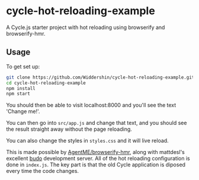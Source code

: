 # cycle-hot-reloading-example
A Cycle.js starter project with hot reloading using browserify and browserify-hmr.

Usage
---

To get set up:

```bash
git clone https://github.com/Widdershin/cycle-hot-reloading-example.git
cd cycle-hot-reloading-example
npm install
npm start
```

You should then be able to visit localhost:8000 and you'll see the text 'Change me!'.

You can then go into `src/app.js` and change that text, and you should see the result straight away without the page reloading.

You can also change the styles in `styles.css` and it will live reload.

This is made possible by [AgentME/browserify-hmr](/AgentME/browserify-hmr), along with mattdesl's excellent [budo](/mattdesl/budo) development server. All of the hot reloading configuration is done in `index.js`. The key part is that the old Cycle application is diposed every time the code changes.


